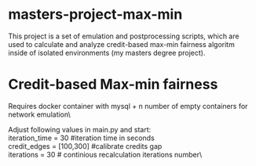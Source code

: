 # masters-project-max-min
This project is a set of emulation and postprocessing scripts, which are used to calculate and analyze credit-based max-min fairness algoritm inside of isolated environments (my masters degree project).
# Credit-based Max-min fairness
Requires docker container with mysql + n number of empty containers for network emulation\

Adjust following values in main.py and start:\
iteration_time = 30 #iteration time in seconds\
credit_edges = [100,300] #calibrate credits gap\
iterations = 30 # continious recalculation iterations number\

